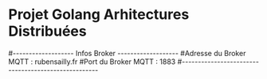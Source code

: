# Projet Golang Arhitectures Distribuées
#------------------- Infos Broker -------------------
#Adresse du Broker MQTT : rubensailly.fr
#Port du Broker MQTT : 1883
#----------------------------------------------------

